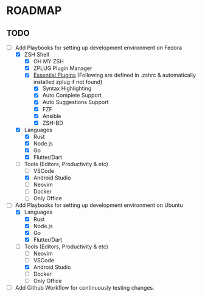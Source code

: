 # ROADMAP

## TODO
- [ ] Add Playbooks for setting up development environment on Fedora 
    - [x] ZSH Shell
        - [x] OH MY ZSH
        - [x] ZPLUG Plugin Manager
        - [x] [Essential Plugins](https://github.com/unixorn/awesome-zsh-plugins) (Following are defined in .zshrc & automatically installed zplug if not found)
            - [x] Syntax Highlighting
            - [x] Auto Complete Support
            - [x] Auto Suggestions Support
            - [x] FZF
            - [x] Ansible
            - [x] ZSH-BD
    - [x] Languages
        - [x] Rust
        - [x] Node.js
        - [x] Go
        - [x] Flutter/Dart
    - [ ] Tools (Editors, Productivity & etc)
        - [ ] VSCode
        - [x] Android Studio
        - [ ] Neovim
        - [ ] Docker
        - [ ] Only Office
- [ ] Add Playbooks for setting up development environment on Ubuntu
    - [x] Languages
        - [x] Rust
        - [x] Node.js
        - [x] Go
        - [x] Flutter/Dart
    - [ ] Tools (Editors, Productivity & etc)
        - [ ] Neovim
        - [ ] VSCode
        - [x] Android Studio
        - [ ] Docker
        - [ ] Only Office
- [ ] Add Github Workflow for continuously testing changes.